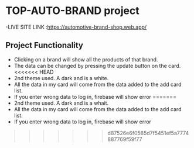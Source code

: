 # TOP-AUTO-BRAND project

-LIVE SITE LINK :https://automotive-brand-shop.web.app/

## Project Functionality
- Clicking on a brand will show all the products of that brand.
- The data can be changed by pressing the update button on the card.
<<<<<<< HEAD
- 2nd theme used. A dark and is a white.
- All the data in my card will come from the data added to the add card list.
- If you enter wrong data to log in, firebase will show error
=======
- 2nd theme used. A dark and is a whait.
- All the data in my card will come from the data added to the add card list.
- If you enter wrong data to log in, firebase will show error

>>>>>>> d87526e6f0585d7f5451ef5a7774887769f59f77
